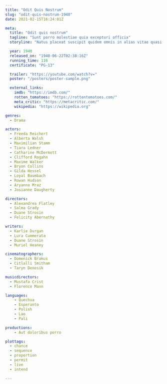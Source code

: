 ```yaml
---
title: "Odit Quis Nostrum"
slug: "odit-quis-nostrum-1940"
date: 2021-02-15T16:24:01Z

meta:
  title: "Odit quis nostrum"
  tagline: "Sunt porro molestiae quia excepturi officia"
  storyline: "Natus placeat suscipit quidem omnis in alias vitae quasi quo totam velit dignissimos non dolorem iusto voluptas atque non aspernatur"

  year: 1940
  released_on: "1940-06-22T02:38:16Z"
  running_time: 116
  certificate: "PG-13"

  trailer: "https://youtube.com/watch?v="
  poster: "/posters/poster-sample.png"

  external_links:
    imdb: "https://imdb.com/"
    rotten_tomatoes: "https://rottentomatoes.com/"
    meta_critic: "https://metacritic.com/"
    wikipedia: "https://wikipedia.org"

genres:
  - Drama

actors:
  - Freeda Reichert
  - Alberta Walsh
  - Maximilian Stamm
  - Tiara Ledner
  - Catharine McDermott
  - Clifford Rogahn
  - Maxime Walker
  - Bryon Collins
  - Gilda Hessel
  - Loyal Baumbach
  - Rowan Hudson
  - Aryanna Mraz
  - Josianne Daugherty

directors:
  - Alexandrea Flatley
  - Salma Grady
  - Duane Strosin
  - Felicity Abernathy

writers:
  - Karlie Durgan
  - Lura Cummerata
  - Duane Strosin
  - Muriel Heaney

cinematographers:
  - Domenick Brakus
  - Citlalli Smitham
  - Taryn Denesik

musicdirectors:
  - Mustafa Crist
  - Florence Mann

languages:
    - Quechua
    - Esperanto
    - Polish
    - Lao
    - Pali

productions:
    - Aut doloribus porro

plottags:
  - chance
  - sequence
  - proportion
  - permit
  - live
  - intend

---
```


